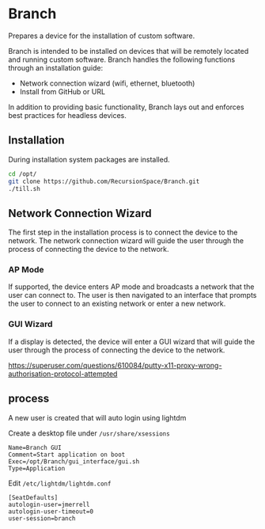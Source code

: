 # Branch

Prepares a device for the installation of custom software.

Branch is intended to be installed on devices that will be remotely located and running custom software. Branch handles the following functions through an installation guide:

- Network connection wizard (wifi, ethernet, bluetooth)
- Install from GitHub or URL

In addition to providing basic functionality, Branch lays out and enforces best practices for headless devices.

## Installation

During installation system packages are installed.

``` BASH
cd /opt/
git clone https://github.com/RecursionSpace/Branch.git
./till.sh
```

## Network Connection Wizard

The first step in the installation process is to connect the device to the network. The network connection wizard will guide the user through the process of connecting the device to the network.

### AP Mode

If supported, the device enters AP mode and broadcasts a network that the user can connect to. The user is then navigated to an interface that prompts the user to connect to an existing network or enter a new network.

### GUI Wizard

If a display is detected, the device will enter a GUI wizard that will guide the user through the process of connecting the device to the network.

https://superuser.com/questions/610084/putty-x11-proxy-wrong-authorisation-protocol-attempted


## process

A new user is created that will auto login using lightdm

Create a desktop file under `/usr/share/xsessions`

```[Desktop Entry]
Name=Branch GUI
Comment=Start application on boot
Exec=/opt/Branch/gui_interface/gui.sh
Type=Application
```
Edit `/etc/lightdm/lightdm.conf`

```
[SeatDefaults]
autologin-user=jmerrell
autologin-user-timeout=0
user-session=branch
```
